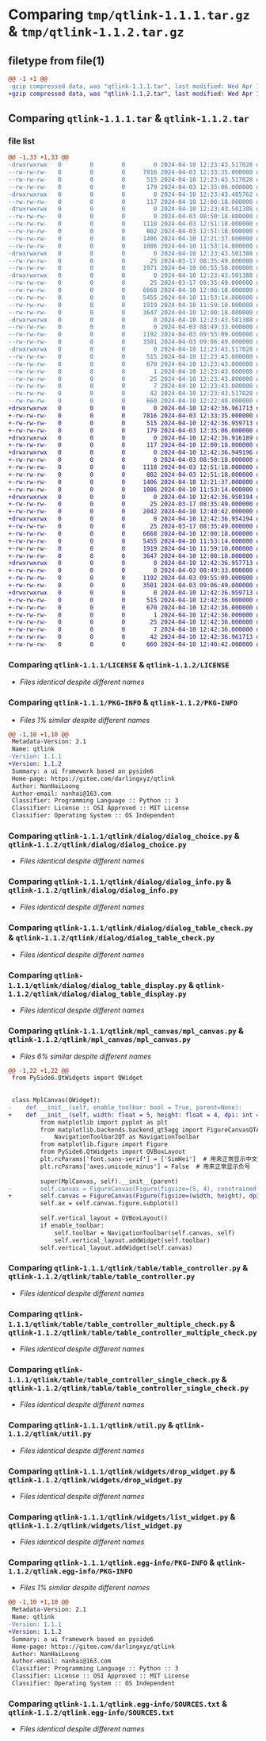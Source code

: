 # Comparing `tmp/qtlink-1.1.1.tar.gz` & `tmp/qtlink-1.1.2.tar.gz`

## filetype from file(1)

```diff
@@ -1 +1 @@
-gzip compressed data, was "qtlink-1.1.1.tar", last modified: Wed Apr 10 12:23:43 2024, max compression
+gzip compressed data, was "qtlink-1.1.2.tar", last modified: Wed Apr 10 12:42:36 2024, max compression
```

## Comparing `qtlink-1.1.1.tar` & `qtlink-1.1.2.tar`

### file list

```diff
@@ -1,33 +1,33 @@
-drwxrwxrwx   0        0        0        0 2024-04-10 12:23:43.517028 qtlink-1.1.1/
--rw-rw-rw-   0        0        0     7816 2024-04-03 12:33:35.000000 qtlink-1.1.1/LICENSE
--rw-rw-rw-   0        0        0      515 2024-04-10 12:23:43.517028 qtlink-1.1.1/PKG-INFO
--rw-rw-rw-   0        0        0      179 2024-04-03 12:35:06.000000 qtlink-1.1.1/README.md
-drwxrwxrwx   0        0        0        0 2024-04-10 12:23:43.485762 qtlink-1.1.1/qtlink/
--rw-rw-rw-   0        0        0      117 2024-04-10 12:00:18.000000 qtlink-1.1.1/qtlink/__init__.py
-drwxrwxrwx   0        0        0        0 2024-04-10 12:23:43.501388 qtlink-1.1.1/qtlink/dialog/
--rw-rw-rw-   0        0        0        0 2024-04-03 08:50:18.000000 qtlink-1.1.1/qtlink/dialog/__init__.py
--rw-rw-rw-   0        0        0     1118 2024-04-03 12:51:18.000000 qtlink-1.1.1/qtlink/dialog/dialog_choice.py
--rw-rw-rw-   0        0        0      802 2024-04-03 12:51:18.000000 qtlink-1.1.1/qtlink/dialog/dialog_info.py
--rw-rw-rw-   0        0        0     1406 2024-04-10 12:21:37.000000 qtlink-1.1.1/qtlink/dialog/dialog_table_check.py
--rw-rw-rw-   0        0        0     1086 2024-04-10 11:53:14.000000 qtlink-1.1.1/qtlink/dialog/dialog_table_display.py
-drwxrwxrwx   0        0        0        0 2024-04-10 12:23:43.501388 qtlink-1.1.1/qtlink/mpl_canvas/
--rw-rw-rw-   0        0        0       25 2024-03-17 08:35:49.000000 qtlink-1.1.1/qtlink/mpl_canvas/__init__.py
--rw-rw-rw-   0        0        0     1971 2024-04-10 06:55:58.000000 qtlink-1.1.1/qtlink/mpl_canvas/mpl_canvas.py
-drwxrwxrwx   0        0        0        0 2024-04-10 12:23:43.501388 qtlink-1.1.1/qtlink/table/
--rw-rw-rw-   0        0        0       25 2024-03-17 08:35:49.000000 qtlink-1.1.1/qtlink/table/__init__.py
--rw-rw-rw-   0        0        0     6668 2024-04-10 12:00:18.000000 qtlink-1.1.1/qtlink/table/table_controller.py
--rw-rw-rw-   0        0        0     5455 2024-04-10 11:53:14.000000 qtlink-1.1.1/qtlink/table/table_controller_multiple_check.py
--rw-rw-rw-   0        0        0     1919 2024-04-10 11:59:10.000000 qtlink-1.1.1/qtlink/table/table_controller_single_check.py
--rw-rw-rw-   0        0        0     3647 2024-04-10 12:00:18.000000 qtlink-1.1.1/qtlink/util.py
-drwxrwxrwx   0        0        0        0 2024-04-10 12:23:43.501388 qtlink-1.1.1/qtlink/widgets/
--rw-rw-rw-   0        0        0        0 2024-04-03 08:49:33.000000 qtlink-1.1.1/qtlink/widgets/__init__.py
--rw-rw-rw-   0        0        0     1192 2024-04-03 09:55:09.000000 qtlink-1.1.1/qtlink/widgets/drop_widget.py
--rw-rw-rw-   0        0        0     3501 2024-04-03 09:06:49.000000 qtlink-1.1.1/qtlink/widgets/list_widget.py
-drwxrwxrwx   0        0        0        0 2024-04-10 12:23:43.517028 qtlink-1.1.1/qtlink.egg-info/
--rw-rw-rw-   0        0        0      515 2024-04-10 12:23:43.000000 qtlink-1.1.1/qtlink.egg-info/PKG-INFO
--rw-rw-rw-   0        0        0      670 2024-04-10 12:23:43.000000 qtlink-1.1.1/qtlink.egg-info/SOURCES.txt
--rw-rw-rw-   0        0        0        1 2024-04-10 12:23:43.000000 qtlink-1.1.1/qtlink.egg-info/dependency_links.txt
--rw-rw-rw-   0        0        0       25 2024-04-10 12:23:43.000000 qtlink-1.1.1/qtlink.egg-info/requires.txt
--rw-rw-rw-   0        0        0        7 2024-04-10 12:23:43.000000 qtlink-1.1.1/qtlink.egg-info/top_level.txt
--rw-rw-rw-   0        0        0       42 2024-04-10 12:23:43.517028 qtlink-1.1.1/setup.cfg
--rw-rw-rw-   0        0        0      660 2024-04-10 12:22:40.000000 qtlink-1.1.1/setup.py
+drwxrwxrwx   0        0        0        0 2024-04-10 12:42:36.961713 qtlink-1.1.2/
+-rw-rw-rw-   0        0        0     7816 2024-04-03 12:33:35.000000 qtlink-1.1.2/LICENSE
+-rw-rw-rw-   0        0        0      515 2024-04-10 12:42:36.959713 qtlink-1.1.2/PKG-INFO
+-rw-rw-rw-   0        0        0      179 2024-04-03 12:35:06.000000 qtlink-1.1.2/README.md
+drwxrwxrwx   0        0        0        0 2024-04-10 12:42:36.916189 qtlink-1.1.2/qtlink/
+-rw-rw-rw-   0        0        0      117 2024-04-10 12:00:18.000000 qtlink-1.1.2/qtlink/__init__.py
+drwxrwxrwx   0        0        0        0 2024-04-10 12:42:36.949196 qtlink-1.1.2/qtlink/dialog/
+-rw-rw-rw-   0        0        0        0 2024-04-03 08:50:18.000000 qtlink-1.1.2/qtlink/dialog/__init__.py
+-rw-rw-rw-   0        0        0     1118 2024-04-03 12:51:18.000000 qtlink-1.1.2/qtlink/dialog/dialog_choice.py
+-rw-rw-rw-   0        0        0      802 2024-04-03 12:51:18.000000 qtlink-1.1.2/qtlink/dialog/dialog_info.py
+-rw-rw-rw-   0        0        0     1406 2024-04-10 12:21:37.000000 qtlink-1.1.2/qtlink/dialog/dialog_table_check.py
+-rw-rw-rw-   0        0        0     1086 2024-04-10 11:53:14.000000 qtlink-1.1.2/qtlink/dialog/dialog_table_display.py
+drwxrwxrwx   0        0        0        0 2024-04-10 12:42:36.950194 qtlink-1.1.2/qtlink/mpl_canvas/
+-rw-rw-rw-   0        0        0       25 2024-03-17 08:35:49.000000 qtlink-1.1.2/qtlink/mpl_canvas/__init__.py
+-rw-rw-rw-   0        0        0     2042 2024-04-10 12:40:42.000000 qtlink-1.1.2/qtlink/mpl_canvas/mpl_canvas.py
+drwxrwxrwx   0        0        0        0 2024-04-10 12:42:36.954194 qtlink-1.1.2/qtlink/table/
+-rw-rw-rw-   0        0        0       25 2024-03-17 08:35:49.000000 qtlink-1.1.2/qtlink/table/__init__.py
+-rw-rw-rw-   0        0        0     6668 2024-04-10 12:00:18.000000 qtlink-1.1.2/qtlink/table/table_controller.py
+-rw-rw-rw-   0        0        0     5455 2024-04-10 11:53:14.000000 qtlink-1.1.2/qtlink/table/table_controller_multiple_check.py
+-rw-rw-rw-   0        0        0     1919 2024-04-10 11:59:10.000000 qtlink-1.1.2/qtlink/table/table_controller_single_check.py
+-rw-rw-rw-   0        0        0     3647 2024-04-10 12:00:18.000000 qtlink-1.1.2/qtlink/util.py
+drwxrwxrwx   0        0        0        0 2024-04-10 12:42:36.957713 qtlink-1.1.2/qtlink/widgets/
+-rw-rw-rw-   0        0        0        0 2024-04-03 08:49:33.000000 qtlink-1.1.2/qtlink/widgets/__init__.py
+-rw-rw-rw-   0        0        0     1192 2024-04-03 09:55:09.000000 qtlink-1.1.2/qtlink/widgets/drop_widget.py
+-rw-rw-rw-   0        0        0     3501 2024-04-03 09:06:49.000000 qtlink-1.1.2/qtlink/widgets/list_widget.py
+drwxrwxrwx   0        0        0        0 2024-04-10 12:42:36.959713 qtlink-1.1.2/qtlink.egg-info/
+-rw-rw-rw-   0        0        0      515 2024-04-10 12:42:36.000000 qtlink-1.1.2/qtlink.egg-info/PKG-INFO
+-rw-rw-rw-   0        0        0      670 2024-04-10 12:42:36.000000 qtlink-1.1.2/qtlink.egg-info/SOURCES.txt
+-rw-rw-rw-   0        0        0        1 2024-04-10 12:42:36.000000 qtlink-1.1.2/qtlink.egg-info/dependency_links.txt
+-rw-rw-rw-   0        0        0       25 2024-04-10 12:42:36.000000 qtlink-1.1.2/qtlink.egg-info/requires.txt
+-rw-rw-rw-   0        0        0        7 2024-04-10 12:42:36.000000 qtlink-1.1.2/qtlink.egg-info/top_level.txt
+-rw-rw-rw-   0        0        0       42 2024-04-10 12:42:36.961713 qtlink-1.1.2/setup.cfg
+-rw-rw-rw-   0        0        0      660 2024-04-10 12:40:42.000000 qtlink-1.1.2/setup.py
```

### Comparing `qtlink-1.1.1/LICENSE` & `qtlink-1.1.2/LICENSE`

 * *Files identical despite different names*

### Comparing `qtlink-1.1.1/PKG-INFO` & `qtlink-1.1.2/PKG-INFO`

 * *Files 1% similar despite different names*

```diff
@@ -1,10 +1,10 @@
 Metadata-Version: 2.1
 Name: qtlink
-Version: 1.1.1
+Version: 1.1.2
 Summary: a ui framework based on pyside6
 Home-page: https://gitee.com/darlingxyz/qtlink
 Author: NanHaiLoong
 Author-email: nanhai@163.com
 Classifier: Programming Language :: Python :: 3
 Classifier: License :: OSI Approved :: MIT License
 Classifier: Operating System :: OS Independent
```

### Comparing `qtlink-1.1.1/qtlink/dialog/dialog_choice.py` & `qtlink-1.1.2/qtlink/dialog/dialog_choice.py`

 * *Files identical despite different names*

### Comparing `qtlink-1.1.1/qtlink/dialog/dialog_info.py` & `qtlink-1.1.2/qtlink/dialog/dialog_info.py`

 * *Files identical despite different names*

### Comparing `qtlink-1.1.1/qtlink/dialog/dialog_table_check.py` & `qtlink-1.1.2/qtlink/dialog/dialog_table_check.py`

 * *Files identical despite different names*

### Comparing `qtlink-1.1.1/qtlink/dialog/dialog_table_display.py` & `qtlink-1.1.2/qtlink/dialog/dialog_table_display.py`

 * *Files identical despite different names*

### Comparing `qtlink-1.1.1/qtlink/mpl_canvas/mpl_canvas.py` & `qtlink-1.1.2/qtlink/mpl_canvas/mpl_canvas.py`

 * *Files 6% similar despite different names*

```diff
@@ -1,22 +1,22 @@
 from PySide6.QtWidgets import QWidget
 
 
 class MplCanvas(QWidget):
-    def __init__(self, enable_toolbar: bool = True, parent=None):
+    def __init__(self, width: float = 5, height: float = 4, dpi: int = 100, enable_toolbar: bool = True, parent=None):
         from matplotlib import pyplot as plt
         from matplotlib.backends.backend_qt5agg import FigureCanvasQTAgg as FigureCanvas, \
             NavigationToolbar2QT as NavigationToolbar
         from matplotlib.figure import Figure
         from PySide6.QtWidgets import QVBoxLayout
         plt.rcParams['font.sans-serif'] = ['SimHei']  # 用来正常显示中文标签
         plt.rcParams['axes.unicode_minus'] = False  # 用来正常显示负号
 
         super(MplCanvas, self).__init__(parent)
-        self.canvas = FigureCanvas(Figure(figsize=(5, 4), constrained_layout=True))
+        self.canvas = FigureCanvas(Figure(figsize=(width, height), dpi=dpi, constrained_layout=True))
         self.ax = self.canvas.figure.subplots()
 
         self.vertical_layout = QVBoxLayout()
         if enable_toolbar:
             self.toolbar = NavigationToolbar(self.canvas, self)
             self.vertical_layout.addWidget(self.toolbar)
         self.vertical_layout.addWidget(self.canvas)
```

### Comparing `qtlink-1.1.1/qtlink/table/table_controller.py` & `qtlink-1.1.2/qtlink/table/table_controller.py`

 * *Files identical despite different names*

### Comparing `qtlink-1.1.1/qtlink/table/table_controller_multiple_check.py` & `qtlink-1.1.2/qtlink/table/table_controller_multiple_check.py`

 * *Files identical despite different names*

### Comparing `qtlink-1.1.1/qtlink/table/table_controller_single_check.py` & `qtlink-1.1.2/qtlink/table/table_controller_single_check.py`

 * *Files identical despite different names*

### Comparing `qtlink-1.1.1/qtlink/util.py` & `qtlink-1.1.2/qtlink/util.py`

 * *Files identical despite different names*

### Comparing `qtlink-1.1.1/qtlink/widgets/drop_widget.py` & `qtlink-1.1.2/qtlink/widgets/drop_widget.py`

 * *Files identical despite different names*

### Comparing `qtlink-1.1.1/qtlink/widgets/list_widget.py` & `qtlink-1.1.2/qtlink/widgets/list_widget.py`

 * *Files identical despite different names*

### Comparing `qtlink-1.1.1/qtlink.egg-info/PKG-INFO` & `qtlink-1.1.2/qtlink.egg-info/PKG-INFO`

 * *Files 1% similar despite different names*

```diff
@@ -1,10 +1,10 @@
 Metadata-Version: 2.1
 Name: qtlink
-Version: 1.1.1
+Version: 1.1.2
 Summary: a ui framework based on pyside6
 Home-page: https://gitee.com/darlingxyz/qtlink
 Author: NanHaiLoong
 Author-email: nanhai@163.com
 Classifier: Programming Language :: Python :: 3
 Classifier: License :: OSI Approved :: MIT License
 Classifier: Operating System :: OS Independent
```

### Comparing `qtlink-1.1.1/qtlink.egg-info/SOURCES.txt` & `qtlink-1.1.2/qtlink.egg-info/SOURCES.txt`

 * *Files identical despite different names*

